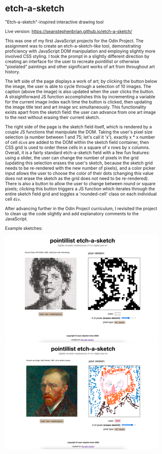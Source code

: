 # etch-a-sketch
"Etch-a-sketch"-inspired interactive drawing tool

Live version: https://seanstephenbrian.github.io/etch-a-sketch/

This was one of my first JavaScript projects for the Odin Project. The assignment was to create an etch-a-sketch-like tool, demonstrating proficiency with JavaScript DOM manipulation and employing slightly more involved CSS styling. I took the prompt in a slightly different direction by creating an interface for the user to recreate pointillist or otherwise "pixelated" paintings and other significant works of art from throughout art history.

The left side of the page displays a work of art; by clicking the button below the image, the user is able to cycle through a selection of 10 images. The caption (above the image) is also updated when the user clicks the button. A straightforward JS function accomplishes this by incrementing a variable for the current image index each time the button is clicked, then updating the image title text and art image src simultaneously. This functionality exists apart from the sketch field: the user can advance from one art image to the next without erasing their current sketch.

The right side of the page is the sketch field itself, which is rendered by a couple JS functions that manipulate the DOM. Taking the user's pixel size selection (a number between 1 and 75; let's call it 'x'), exactly x * x number of cell <code>div</code>s are added to the DOM within the sketch field container, then CSS grid is used to order these cells in a square of x rows by x columns. Overall, it is a fairly standard etch-a-sketch field with a few fun features: using a slider, the user can change the number of pixels in the grid (updating this selection erases the user's sketch, because the sketch grid needs to be re-rendered with the new number of pixels), and a color picker input allows the user to choose the color of their dots (changing this value does not erase the sketch as the grid does not need to be re-rendered). There is also a button to allow the user to change between round or square pixels; clicking this button triggers a JS function which iterates through the entire sketch field grid and toggles a 'rounded-cell' class on each individual cell <code>div</code>.

After advancing further in the Odin Project curriculum, I revisited the project to clean up the code slightly and add explanatory comments to the JavaScript.

Example sketches:

<img src="https://raw.githubusercontent.com/seanstephenbrian/etch-a-sketch/main/img/screenshot-1.png" alt="Example sketch of Chuck Close's Philip Glass portrait">

<img src="https://raw.githubusercontent.com/seanstephenbrian/etch-a-sketch/main/img/screenshot-2.png" alt="Example sketch of Van Gogh's self-portrait">